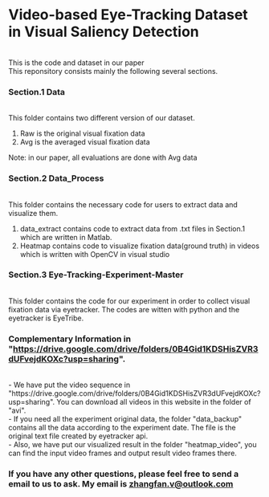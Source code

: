 # Video-based Eye-Tracking Dataset in Visual Saliency Detection

</br>
This is the code and dataset in our paper
</br>
This reponsitory consists mainly the following several sections.

### Section.1 Data
</br>
This folder contains two different version of our dataset.

1. Raw is the original visual fixation data
2. Avg is the averaged visual fixation data

Note: in our paper, all evaluations are done with Avg data
### Section.2 Data_Process
</br>
This folder contains the necessary code for users to extract data and visualize them.

1. data_extract contains code to extract data from .txt files in Section.1 which are written in Matlab.
2. Heatmap contains code to visualize fixation data(ground truth) in videos which is written with OpenCV in visual studio

### Section.3 Eye-Tracking-Experiment-Master
</br>
This folder contains the code for our experiment in order to collect visual fixation data via eyetracker. The codes are witten with python and the eyetracker is EyeTribe.

### Complementary Information in  "https://drive.google.com/drive/folders/0B4Gid1KDSHisZVR3dUFvejdKOXc?usp=sharing".
</br>
- We have put the video sequence in "https://drive.google.com/drive/folders/0B4Gid1KDSHisZVR3dUFvejdKOXc?usp=sharing".
You can download all videos in this website in the folder of "avi".
</br>
- If you need all the experiment original data, the folder "data_backup" contains all the data according to the experiment date. The file is the original text file created by eyetracker api.
</br>
- Also, we have put our visualized result in the folder "heatmap_video", you can find the input video frames and output result video frames there.
</br>

### If you have any other questions, please feel free to send a email to us to ask. My email is zhangfan.v@outlook.com




